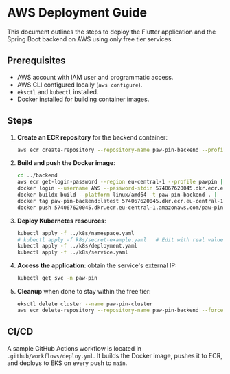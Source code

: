 # AWS Deployment Guide

This document outlines the steps to deploy the Flutter application and the Spring Boot backend on AWS using only free tier services.

## Prerequisites

- AWS account with IAM user and programmatic access.
- AWS CLI configured locally (`aws configure`).
- `eksctl` and `kubectl` installed.
- Docker installed for building container images.

## Steps

1. **Create an ECR repository** for the backend container:
   ```bash
   aws ecr create-repository --repository-name paw-pin-backend --profile pawpin
   ```
2. **Build and push the Docker image**:
   ```bash
   cd ../backend
   aws ecr get-login-password --region eu-central-1 --profile pawpin | \
   docker login --username AWS --password-stdin 574067620045.dkr.ecr.eu-central-1.amazonaws.com | \
   docker buildx build --platform linux/amd64 -t paw-pin-backend . |  \
   docker tag paw-pin-backend:latest 574067620045.dkr.ecr.eu-central-1.amazonaws.com/paw-pin-backend:latest | \
   docker push 574067620045.dkr.ecr.eu-central-1.amazonaws.com/paw-pin-backend:latest
   ```
   



1. **Deploy Kubernetes resources**:
   ```bash
   kubectl apply -f ../k8s/namespace.yaml
   # kubectl apply -f k8s/secret-example.yaml   # Edit with real values
   kubectl apply -f ../k8s/deployment.yaml
   kubectl apply -f ../k8s/service.yaml
   ```
2. **Access the application**: obtain the service's external IP:
   ```bash
   kubectl get svc -n paw-pin
   ```
3. **Cleanup** when done to stay within the free tier:
   ```bash
   eksctl delete cluster --name paw-pin-cluster
   aws ecr delete-repository --repository-name paw-pin-backend --force
   ```

## CI/CD

A sample GitHub Actions workflow is located in `.github/workflows/deploy.yml`. It builds the Docker image, pushes it to ECR, and deploys to EKS on every push to `main`.

